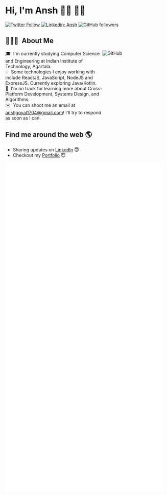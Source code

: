 # Hi, I'm Ansh 👋🏾 👨‍💻

[![Twitter Follow](https://img.shields.io/badge/follow-%40ThisIsAnshG-1DA1F2?logo=twitter&style=social)](https://twitter.com/ThisisAnshG)
[![Linkedin: Ansh](https://img.shields.io/badge/-Ansh-blue?style=flat-square&logo=Linkedin&logoColor=white&link=https://www.linkedin.com/in/thisisanshg/)](https://www.linkedin.com/in/thisisanshg/)
![GitHub followers](https://img.shields.io/github/followers/anshgoyalevil?label=Follow&style=social)


## 👨🏻‍💻 &nbsp;About Me

<img alt="GitHub" src="https://github.githubassets.com/images/mona-loading-dark.gif" width="200" height="200" align="right"/>

🎓 &nbsp;I'm currently studying Computer Science and Engineering at Indian Institute of Technology, Agartala.\
💡 &nbsp;Some technologies I enjoy working with include ReactJS, JavaScript, NodeJS and ExpressJS. Currently exploring Java/Kotlin.\
🌱 &nbsp;I'm on track for learning more about Cross-Platform Development, Systems Design, and Algorithms.\
✉️ &nbsp;You can shoot me an email at anshgoyal1704@gmail.com! I'll try to respond as soon as I can.


## Find me around the web 🌎
- Sharing updates on <a href="https://www.linkedin.com/in/thisisanshg/">LinkedIn</a> 😇
- Checkout my <a href="https://ansh.live/">Portfolio</a> 😇

<picture>
  <img src="/github-metrics.svg" alt="Metrics">
</picture>

